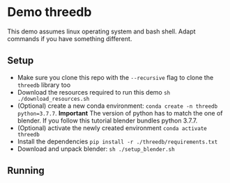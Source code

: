 # Demo threedb

This demo assumes linux operating system and bash shell. Adapt commands if you have something different.

## Setup

- Make sure you clone this repo with the `--recursive` flag to clone the `threedb` library too
- Download the resources required to run this demo `sh ./download_resources.sh`
- (Optional) create a new conda environment: `conda create -n threedb python=3.7.7`. **Important** The version of python has to match the one of blender. If you follow this tutorial blender bundles python 3.7.7.
- (Optional) activate the newly created environment `conda activate threedb`
- Install the dependencies `pip install -r ./threedb/requirements.txt`
- Download and unpack blender: `sh ./setup_blender.sh`

## Running

